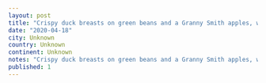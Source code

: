```yaml
---
layout: post
title: "Crispy duck breasts on green beans and a Granny Smith apples, with orange gastrique. Another gem from the dirty apron cook book. I canât stress this enough, this is the best thing Iâve ever cooked"
date: "2020-04-18"
city: Unknown
country: Unknown
continent: Unknown
notes: "Crispy duck breasts on green beans and a Granny Smith apples, with orange gastrique. Another gem from the dirty apron cook book. I canât stress this enough, this is the best thing Iâve ever cooked... best. ever. Unbelievable balances of sugar and fat... yeeesh so good!"
published: 1
---
```

